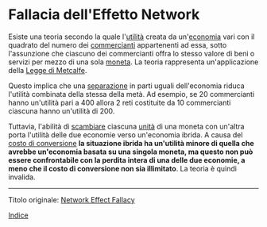 # Fallacia dell'Effetto Network



Esiste una teoria secondo la quale l'[utilità](ch101-glossary.md#utilità) creata da un'[economia](ch101-glossary.md#economia) vari con il quadrato del numero dei [commercianti](ch101-glossary.md#commerciante) appartenenti ad essa, sotto l'assunzione che ciascuno dei commercianti offra lo stesso valore di beni o servizi per mezzo di una sola [moneta](ch101-glossary.md#moneta). La teoria rappresenta un'applicazione della [Legge di Metcalfe](https://en.wikipedia.org/wiki/Metcalfe%27s_law).

Questo implica che una [separazione](ch101-glossary.md#separazione-split) in parti uguali dell'economia riduca l'utilità combinata della stessa della metà. Ad esempio, se 20 commercianti hanno un'utilità pari a 400 allora 2 reti costituite da 10 commercianti ciascuna hanno un'utilità di 200.

Tuttavia, l'abilità di [scambiare](ch101-glossary.md#scambio-di-unità) ciascuna [unità](ch101-glossary.md#unità) di una moneta con un'altra porta l'utilità delle due economie verso un'economia ibrida. A causa del [costo di conversione](ch020-consolidation-principle.md) **la situazione ibrida ha un'utilità minore di quella che avrebbe un'economia basata su una singola moneta, ma questo non può essere confrontabile con la perdita intera di una delle due economie, a meno che il costo di conversione non sia illimitato**. La teoria è quindi invalida.

---

Titolo originale: [Network Effect Fallacy](https://github.com/libbitcoin/libbitcoin-system/wiki/Network-Effect-Fallacy)

[Indice](/README.md)

